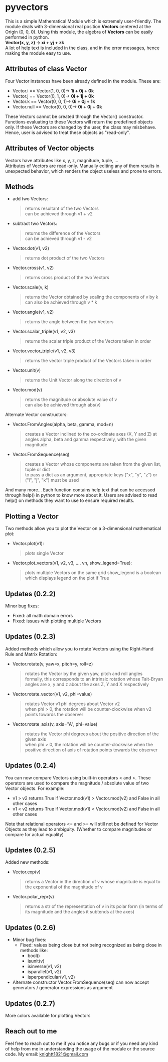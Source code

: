 # pyvectors

This is a simple Mathematical Module which is extremely user-friendly. The module deals with 3-dimensional real position **Vectors** centered at the Origin (0, 0, 0). Using this module, the algebra of **Vectors** can be easily performed in python. \
**Vector(x, y, z) -> xi + yj + zk** \
A lot of help text is included in the class, and in the error messages, hence making the module easy to use.

## Attributes of class Vector
Four Vector instances have been already defined in the module. These are:
- Vector.i == Vector(1, 0, 0)-> **1i + 0j + 0k**
- Vector.j == Vector(0, 1, 0)-> **0i + 1j + 0k**
- Vector.k == Vector(0, 0, 1)-> **0i + 0j + 1k**
- Vector.null == Vector(0, 0, 0)-> **0i + 0j + 0k**

These Vectors cannot be created through the Vector() constructor. Functions evaluating to these Vectors will return the predefined objects only. If these Vectors are changed by the user, the class may misbehave. Hence, user is advised to treat these objects as "read-only".

## Attributes of Vector objects
Vectors have attributes like x, y, z, magnitude, tuple, ... \
Attributes of Vectors are read-only. Manually editing any of them results in unexpected behavior, which renders the object useless and prone to errors.

## Methods

- add two Vectors:
    > returns resultant of the two Vectors \
    > can be achieved through v1 + v2
- subtract two Vectors:
    > returns the difference of the Vectors \
    > can be achieved through v1 - v2
- Vector.dot(v1, v2)
    > returns dot product of the two Vectors
- Vector.cross(v1, v2)
    > returns cross product of the two Vectors
- Vector.scale(v, k)
    > returns the Vector obtained by scaling the components of v by k \
    > can also be achieved through v * k
- Vector.angle(v1, v2)
    > returns the angle between the two Vectors
- Vector.scalar_triple(v1, v2, v3)
    > returns the scalar triple product of the Vectors taken in order
- Vector.vector_triple(v1, v2, v3)
    > returns the vector triple product of the Vectors taken in order
- Vector.unit(v)
    > returns the Unit Vector along the direction of v
- Vector.mod(v)
    > returns the magnitude or absolute value of v \
    > can also be achieved through abs(v)

Alternate Vector constructors:
- Vector.FromAngles(alpha, beta, gamma, mod=n)
    > creates a Vector inclined to the co-ordinate axes (X, Y and Z) at angles alpha, beta and gamma respectively, with the given magnitude
- Vector.FromSequence(seq)
    > creates a Vector whose components are taken from the given list, tuple or dict \
    > to pass a dict as an argument, appropriate keys ("x", "y", "z") or ("i", "j", "k") must be used

And many more... Each function contains help text that can be accessed through help() in python to know more about it. Users are advised to read help() on methods they want to use to ensure required results.

## Plotting a Vector
Two methods allow you to plot the Vector on a 3-dimensional mathematical plot:
- Vector.plot(v1):
    > plots single Vector
- Vector.plot_vectors(v1, v2, v3, ..., vn, show_legend=True):
    > plots multiple Vectors on the same grid
    > show_legend is a boolean which displays legend on the plot if True

## Updates (0.2.2)
Minor bug fixes:
- Fixed: all math domain errors
- Fixed: issues with plotting multiple Vectors

## Updates (0.2.3)
Added methods which allow you to rotate Vectors using the Right-Hand Rule and Matrix Rotation:
- Vector.rotate(v, yaw=x, pitch=y, roll=z)
    > rotates the Vector by the given yaw, pitch and roll angles \
    > formally, this corresponds to an intrinsic rotation whose Tait-Bryan angles are x, y and z about the axes Z, Y and X respectively
- Vector.rotate_vector(v1, v2, phi=value)
    > rotates Vector v1 phi degrees about Vector v2 \
    > when phi > 0, the rotation will be counter-clockwise when v2 points towards the observer
- Vector.rotate_axis(v, axis="A", phi=value)
    > rotates the Vector phi degrees about the positive direction of the given axis \
    > when phi > 0, the rotation will be counter-clockwise when the positive direction of axis of rotation points towards the observer

## Updates (0.2.4)
You can now compare Vectors using built-in operators < and >. These operators are used to compare the magnitude / absolute value of two Vector objects. For example:
- v1 > v2 returns True if Vector.mod(v1) > Vector.mod(v2) and False in all other cases
- v1 < v2 returns True if Vector.mod(v1) < Vector.mod(v2) and False in all other cases

Note that relational operators <= and >= will still not be defined for Vector Objects as they lead to ambiguity. (Whether to compare magnitudes or compare for actual equality)

## Updates (0.2.5)
Added new methods:
- Vector.exp(v)
    > returns a Vector in the direction of v whose magnitude is equal to the exponential of the magnitude of v
- Vector.polar_repr(v)
    > returns a str of the representation of v in its polar form (in terms of its magnitude and the angles it subtends at the axes)

## Updates (0.2.6)
- Minor bug fixes:
    - Fixed: values being close but not being recognized as being close in methods like:
        - bool()
        - isunit(v)
        - isinverse(v1, v2)
        - isparallel(v1, v2)
        - isperpendicular(v1, v2)
- Alternate constructor Vector.FromSequence(seq) can now accept generators / generator expressions as argument

## Updates (0.2.7)
More colors available for plotting Vectors

## Reach out to me
Feel free to reach out to me if you notice any bugs or if you need any kind of help from me in understanding the usage of the module or the source code. My email: knightt1821@gmail.com